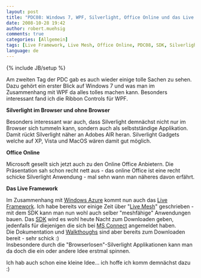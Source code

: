 ```yaml
---
layout: post
title: "PDC08: Windows 7, WPF, Silverlight, Office Online und das Live Framework"
date: 2008-10-28 19:42
author: robert.muehsig
comments: true
categories: [Allgemein]
tags: [Live Framework, Live Mesh, Office Online, PDC08, SDK, Silverlight, Windows 7, Windows Azure, WPF]
language: de
---
```

{% include JB/setup %}
<p>Am zweiten Tag der PDC gab es auch wieder einige tolle Sachen zu sehen. Dazu gehört ein erster Blick auf Windows 7 und was man im Zusammenhang mit WPF da alles tolles machen kann. Besonders interessant fand ich die Ribbon Controls für WPF.</p> <p><strong>Silverlight im Browser und ohne Browser</strong></p> <p>Besonders interessant war auch, dass Silverlight demnächst nicht nur im Browser sich tummeln kann, sondern auch als selbstständige Applikation. Damit rückt Silverlight näher an Adobes AIR heran. Silverlight Gadgets welche auf XP, Vista und MacOS wären damit gut möglich.</p> <p><strong>Office Online</strong></p> <p>Microsoft gesellt sich jetzt auch zu den Online Office Anbietern. Die Präsentation sah schon recht nett aus - das online Office ist eine recht schicke Silverlight Anwendung - mal sehn wann man näheres davon erfährt.</p> <p><strong>Das Live Framework</strong></p> <p>Im Zusammenhang mit <a href="http://www.microsoft.com/azure/default.mspx">Windows Azure</a> kommt nun auch das <a href="http://dev.live.com/liveframework/">Live Framework</a>. Ich habe bereits vor einige Zeit über "<a href="{{BASE_PATH}}/2008/08/07/live-mesh-tech-preview/">Live Mesh</a>" geschrieben - mit dem SDK kann man nun wohl auch selber "meshfähige" Anwendungen bauen. Das <a href="http://dev.live.com/liveframework/sdk/">SDK</a> wird es wohl heute Nacht zum Downloaden geben, jedenfalls für diejenigen die sich bei <a href="http://go.microsoft.com/fwlink/?LinkID=130226">MS Connect</a> angemeldet haben. <br>Die Dokumentation und <a href="http://dev.live.com/downloads/liveframeworksdkwalkthroughs.zip">Walkthoughs</a> sind aber bereits zum Downloaden bereit - sehr schick :) <br>Insbesondere durch die "Browserlosen"-Silverlight Applikationen kann man da doch die ein oder andere Idee erstmal spinnen.</p> <p>Ich hab auch schon eine kleine Idee... ich hoffe ich komm demnächst dazu :) </p>
